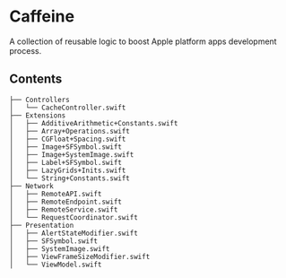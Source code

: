 # Caffeine

A collection of reusable logic to boost Apple platform apps development process.

## Contents

```
├── Controllers
│   └── CacheController.swift
├── Extensions
│   ├── AdditiveArithmetic+Constants.swift
│   ├── Array+Operations.swift
│   ├── CGFloat+Spacing.swift
│   ├── Image+SFSymbol.swift
│   ├── Image+SystemImage.swift
│   ├── Label+SFSymbol.swift
│   ├── LazyGrids+Inits.swift
│   └── String+Constants.swift
├── Network
│   ├── RemoteAPI.swift
│   ├── RemoteEndpoint.swift
│   ├── RemoteService.swift
│   └── RequestCoordinator.swift
├── Presentation
│   ├── AlertStateModifier.swift
│   ├── SFSymbol.swift
│   ├── SystemImage.swift
│   ├── ViewFrameSizeModifier.swift
│   └── ViewModel.swift
```
